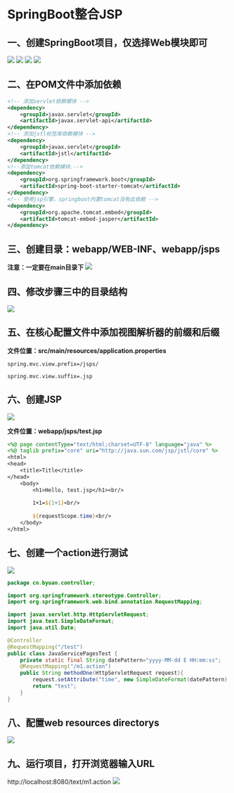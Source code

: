 # SpringBoot整合JSP

## 一、创建SpringBoot项目，仅选择Web模块即可
![](https://img2020.cnblogs.com/blog/1908772/202107/1908772-20210702221900000-792891886.png)
![](https://img2020.cnblogs.com/blog/1908772/202107/1908772-20210702221906913-1232062031.png)
![](https://img2020.cnblogs.com/blog/1908772/202107/1908772-20210702221911658-741798323.png)
![](https://img2020.cnblogs.com/blog/1908772/202107/1908772-20210702221920552-1251331918.png)

## 二、在POM文件中添加依赖

~~~xml
<!-- 添加servlet依赖模块 -->
<dependency>
    <groupId>javax.servlet</groupId>
    <artifactId>javax.servlet-api</artifactId>
</dependency>
<!-- 添加jstl标签库依赖模块 -->
<dependency>
    <groupId>javax.servlet</groupId>
    <artifactId>jstl</artifactId>
</dependency>
<!--添加tomcat依赖模块.-->
<dependency>
    <groupId>org.springframework.boot</groupId>
    <artifactId>spring-boot-starter-tomcat</artifactId>
</dependency>
<!-- 使用jsp引擎，springboot内置tomcat没有此依赖 -->
<dependency>
    <groupId>org.apache.tomcat.embed</groupId>
    <artifactId>tomcat-embed-jasper</artifactId>
</dependency>
~~~

## 三、创建目录：webapp/WEB-INF、webapp/jsps
**注意：一定要在main目录下**
![](https://img2020.cnblogs.com/blog/1908772/202107/1908772-20210702222051355-1639968669.png)

## 四、修改步骤三中的目录结构
![](https://img2020.cnblogs.com/blog/1908772/202107/1908772-20210702222113317-1504301400.png)

## 五、在核心配置文件中添加视图解析器的前缀和后缀

**文件位置：src/main/resources/application.properties**

~~~properties
spring.mvc.view.prefix=/jsps/

spring.mvc.view.suffix=.jsp
~~~

## 六、创建JSP
![](https://img2020.cnblogs.com/blog/1908772/202107/1908772-20210702222711619-717927670.png)

**文件位置：webapp/jsps/test.jsp**

~~~jsp
<%@ page contentType="text/html;charset=UTF-8" language="java" %>
<%@ taglib prefix="core" uri="http://java.sun.com/jsp/jstl/core" %>
<html>
<head>
    <title>Title</title>
</head>
    <body>
        <h1>Hello, test.jsp</h1><br/>
        
        1+1=${1+1}<br/>
        
        ${requestScope.time}<br/>
    </body>
</html>
~~~

## 七、创建一个action进行测试
![](https://img2020.cnblogs.com/blog/1908772/202107/1908772-20210702222142161-718818032.png)

~~~java
package cn.byuan.controller;

import org.springframework.stereotype.Controller;
import org.springframework.web.bind.annotation.RequestMapping;

import javax.servlet.http.HttpServletRequest;
import java.text.SimpleDateFormat;
import java.util.Date;

@Controller
@RequestMapping("/test")
public class JavaServicePagesTest {
    private static final String datePattern="yyyy-MM-dd E HH:mm:ss";
    @RequestMapping("/m1.action")
    public String methodOne(HttpServletRequest request){
        request.setAttribute("time", new SimpleDateFormat(datePattern).format(new Date()));
        return "test";
    }
}
~~~

## 八、配置web resources directorys
![](https://img2020.cnblogs.com/blog/1908772/202107/1908772-20210702222155077-473393612.png)

## 九、运行项目，打开浏览器输入URL
http://localhost:8080/text/m1.action
![](https://img2020.cnblogs.com/blog/1908772/202107/1908772-20210702222415034-422709856.png)

